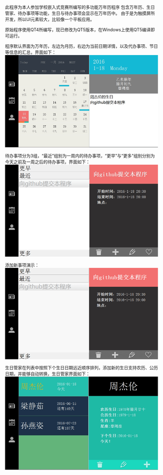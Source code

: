 此程序为本人参加学校嵌入式竞赛所编写的多功能万年历程序
包含万年历、生日管家、待办事项等功能，生日与待办事项会显示在万年历中。
由于是为触摸屏所开发，所以UI元素较大，比较像一个平板应用。

原始程序使用QT4所编写，现已修改为QT5版本，在Windows上使用QT5编译即可运行。

程序默认界面为万年历，左边为月历，右边为当前日期详情，以及代办事项、节日等信息的汇总，界面如下：
![image](https://github.com/AdachiQ/multiFunctionCal/raw/master/screenshots/万年历.jpg)



待办事项分为3组，“最近”组别为一周内的待办事项，“更早”与“更多”组别分别为今天之前及一周之后的待办事项，界面如下：
![image](https://github.com/AdachiQ/multiFunctionCal/raw/master/screenshots/待办事项.jpg)

添加新事项演示：
![image](https://github.com/AdachiQ/multiFunctionCal/raw/master/screenshots/添加新事项.gif)




生日管家在列表中按照下个生日日期远近顺序排列，添加新的生日支持农历、公历日期，并能够自动转换，生日管家界面如下：
![image](https://github.com/AdachiQ/multiFunctionCal/raw/master/screenshots/生日管家.jpg)

